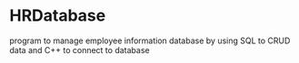 # HRDatabase
program to manage employee information database by using SQL to CRUD data and C++ to connect to database

